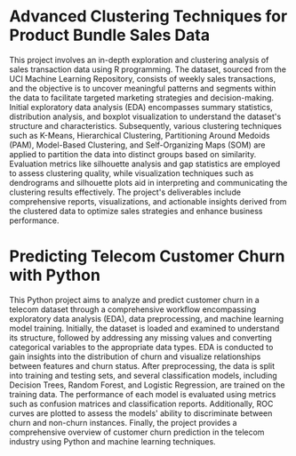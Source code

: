 # Advanced Clustering Techniques for Product Bundle Sales Data
This project involves an in-depth exploration and clustering analysis of sales transaction data using R programming. The dataset, sourced from the UCI Machine Learning Repository, consists of weekly sales transactions, and the objective is to uncover meaningful patterns and segments within the data to facilitate targeted marketing strategies and decision-making. Initial exploratory data analysis (EDA) encompasses summary statistics, distribution analysis, and boxplot visualization to understand the dataset's structure and characteristics. Subsequently, various clustering techniques such as K-Means, Hierarchical Clustering, Partitioning Around Medoids (PAM), Model-Based Clustering, and Self-Organizing Maps (SOM) are applied to partition the data into distinct groups based on similarity. Evaluation metrics like silhouette analysis and gap statistics are employed to assess clustering quality, while visualization techniques such as dendrograms and silhouette plots aid in interpreting and communicating the clustering results effectively. The project's deliverables include comprehensive reports, visualizations, and actionable insights derived from the clustered data to optimize sales strategies and enhance business performance.


# Predicting Telecom Customer Churn with Python
This Python project aims to analyze and predict customer churn in a telecom dataset through a comprehensive workflow encompassing exploratory data analysis (EDA), data preprocessing, and machine learning model training. Initially, the dataset is loaded and examined to understand its structure, followed by addressing any missing values and converting categorical variables to the appropriate data types. EDA is conducted to gain insights into the distribution of churn and visualize relationships between features and churn status. After preprocessing, the data is split into training and testing sets, and several classification models, including Decision Trees, Random Forest, and Logistic Regression, are trained on the training data. The performance of each model is evaluated using metrics such as confusion matrices and classification reports. Additionally, ROC curves are plotted to assess the models' ability to discriminate between churn and non-churn instances. Finally, the project provides a comprehensive overview of customer churn prediction in the telecom industry using Python and machine learning techniques.
